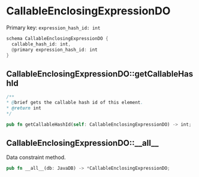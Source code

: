 # CallableEnclosingExpressionDO

Primary key: `expression_hash_id: int`

```rust
schema CallableEnclosingExpressionDO {
  callable_hash_id: int,
  @primary expression_hash_id: int
}
```
## CallableEnclosingExpressionDO::getCallableHashId

```java
/**
* @brief gets the callable hash id of this element.
* @return int
*/
```
```rust
pub fn getCallableHashId(self: CallableEnclosingExpressionDO) -> int;
```
## CallableEnclosingExpressionDO::\_\_all\_\_

Data constraint method.

```rust
pub fn __all__(db: JavaDB) -> *CallableEnclosingExpressionDO;
```
